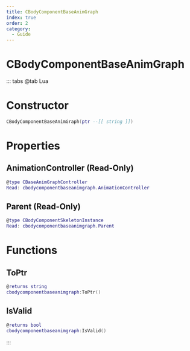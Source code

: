 ```yaml
---
title: CBodyComponentBaseAnimGraph
index: true
order: 2
category:
  - Guide
---
```


# CBodyComponentBaseAnimGraph

::: tabs
@tab Lua
# Constructor
```lua
CBodyComponentBaseAnimGraph(ptr --[[ string ]])
```
# Properties
## AnimationController (Read-Only)
```lua
@type CBaseAnimGraphController
Read: cbodycomponentbaseanimgraph.AnimationController
```
## Parent (Read-Only)
```lua
@type CBodyComponentSkeletonInstance
Read: cbodycomponentbaseanimgraph.Parent
```
# Functions
## ToPtr
```lua
@returns string
cbodycomponentbaseanimgraph:ToPtr()
```
## IsValid
```lua
@returns bool
cbodycomponentbaseanimgraph:IsValid()
```

:::